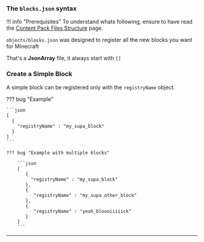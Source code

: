### The `blocks.json` syntax

!!! info "Prerequisites"
    To understand whats following, ensure to have read the [Content Pack Files Structure](../content_pack.md) page.

`objects/blocks.json` was designed to register all the new blocks you want for Minecraft  

That's a **JsonArray** file, it always start with `[]`

### Create a Simple Block

A simple block can be registered only with the `registryName` object.

??? bug "Example"

    ```json
    [
      {
        "registryName" : "my_supa_block"
      }
    ]
    ```

    ??? bug "Example with multiple blocks"
    
        ```json
        [
           {
             "registryName" : "my_supa_block"
           },
           {
              "registryName" : "my_supa_other_block"
           },
           {
              "registryName" : "yeah_bloooiiiiick"
           }            
        ]
        ```

___